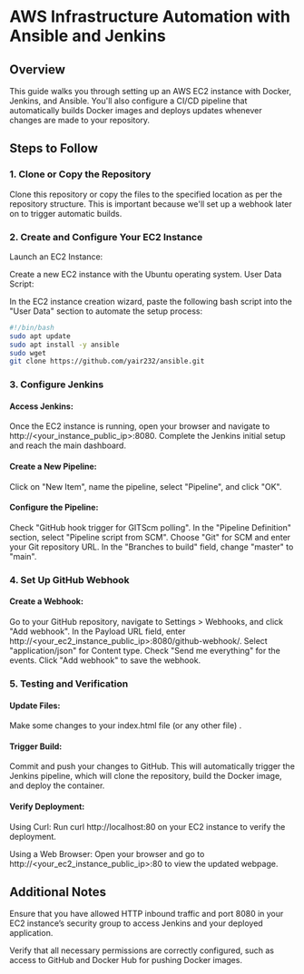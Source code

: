 # AWS Infrastructure Automation with Ansible and Jenkins

## Overview

This guide walks you through setting up an AWS EC2 instance with Docker, Jenkins, and Ansible. You'll also configure a CI/CD pipeline that automatically builds Docker images and deploys updates whenever changes are made to your repository.

## Steps to Follow

### 1. Clone or Copy the Repository

Clone this repository or copy the files to the specified location as per the repository structure. This is important because we'll set up a webhook later on to trigger automatic builds.

### 2. Create and Configure Your EC2 Instance

Launch an EC2 Instance:

Create a new EC2 instance with the Ubuntu operating system.
User Data Script:

In the EC2 instance creation wizard, paste the following bash script into the "User Data" section to automate the setup process:

```bash
#!/bin/bash
sudo apt update
sudo apt install -y ansible
sudo wget
git clone https://github.com/yair232/ansible.git
```

### 3. Configure Jenkins

#### Access Jenkins:

Once the EC2 instance is running, open your browser and navigate to http://<your_instance_public_ip>:8080. Complete the Jenkins initial setup and reach the main dashboard.

#### Create a New Pipeline:
Click on "New Item", name the pipeline, select "Pipeline", and click "OK".

#### Configure the Pipeline:

Check "GitHub hook trigger for GITScm polling".
In the "Pipeline Definition" section, select "Pipeline script from SCM".
Choose "Git" for SCM and enter your Git repository URL.
In the "Branches to build" field, change "master" to "main".

### 4.  Set Up GitHub Webhook

#### Create a Webhook:

Go to your GitHub repository, navigate to Settings > Webhooks, and click "Add webhook".
In the Payload URL field, enter http://<your_ec2_instance_public_ip>:8080/github-webhook/.
Select "application/json" for Content type.
Check "Send me everything" for the events.
Click "Add webhook" to save the webhook.

### 5.  Testing and Verification

#### Update Files:

Make some changes to your index.html file (or any other file) .

#### Trigger Build:
Commit and push your changes to GitHub. This will automatically trigger the Jenkins pipeline, which will clone the repository, build the Docker image, and deploy the container.

#### Verify Deployment:

Using Curl: Run curl http://localhost:80 on your EC2 instance to verify the deployment.

Using a Web Browser: Open your browser and go to http://<your_ec2_instance_public_ip>:80 to view the updated webpage.

## Additional Notes

Ensure that you have allowed HTTP inbound traffic and port 8080 in your EC2 instance’s security group to access Jenkins and your deployed application.

Verify that all necessary permissions are correctly configured, such as access to GitHub and Docker Hub for pushing Docker images.
